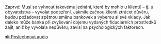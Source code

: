 
Zaprvé: Musí se vyhnout takovému jednání, které by mohlo u klientů – tj. u obyvatelstva – vyvolat podezření. Jakmile začnou klienti ztrácet důvěru, budou požadovat zpětnou směnu bankovek a vyberou si své vklady. Jak daleko může banka při zvyšování objemu vydaných fiduciárních prostředků zajít, aniž by vyvolala nedůvěru, závisí na psychologických faktorech.

[🔊 Poslechnout audio](/data/7-paragraphs/audio/chapter_81/para_007-Zaprv-Mus-se-vyhnout-takovmu-jednn-kter-by.mp3)

